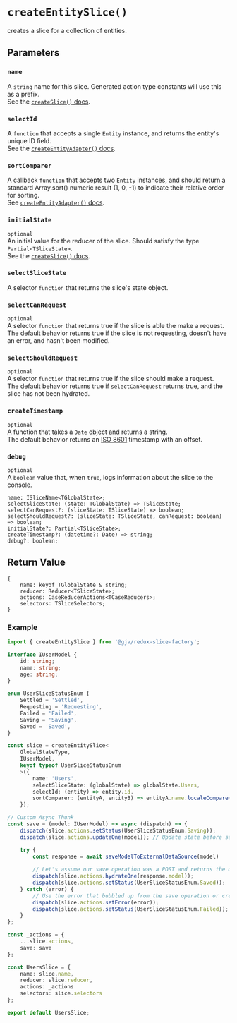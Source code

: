 # `createEntitySlice()`
creates a slice for a collection of entities.

## Parameters

### `name`
A `string` name for this slice. Generated action type constants will use this as a prefix. <br>
See the [`createSlice()` docs](https://redux-toolkit.js.org/api/createSlice#name).

### `selectId`
A `function` that accepts a single `Entity` instance, and returns the entity's unique ID field. <br>
See the [`createEntityAdapter()` docs](https://redux-toolkit.js.org/api/createEntityAdapter#selectid).

### `sortComparer`
A callback `function` that accepts two `Entity` instances, and should return a standard Array.sort() numeric result (1, 0, -1) to indicate their relative order for sorting. <br>
See [`createEntityAdapter()` docs](https://redux-toolkit.js.org/api/createEntityAdapter#sortcomparer).

### `initialState`
`optional` <br>
An initial value for the reducer of the slice. Should satisfy the type `Partial<TSliceState>`. <br>
See the [`createSlice()` docs](https://redux-toolkit.js.org/api/createSlice#initialstate).

### `selectSliceState`
A selector `function` that returns the slice's state object.

### `selectCanRequest`
`optional` <br>
A selector `function` that returns true if the slice is able the make a request. <br>
The default behavior returns true if the slice is not requesting, doesn't have an error, and hasn't been modified.

### `selectShouldRequest`
`optional` <br>
A selector `function` that returns true if the slice should make a request. <br>
The default behavior returns true if `selectCanRequest` returns true, and the slice has not been hydrated.

### `createTimestamp`
`optional` <br>
A function that takes a `Date` object and returns a string. <br>
The default behavior returns an [ISO 8601](https://en.wikipedia.org/wiki/ISO_8601) timestamp with an offset.

### `debug`
`optional` <br>
A `boolean` value that, when `true`, logs information about the slice to the console.


    name: ISliceName<TGlobalState>;
    selectSliceState: (state: TGlobalState) => TSliceState;
    selectCanRequest?: (sliceState: TSliceState) => boolean;
    selectShouldRequest?: (sliceState: TSliceState, canRequest: boolean) => boolean;
    initialState?: Partial<TSliceState>;
    createTimestamp?: (datetime?: Date) => string;
    debug?: boolean;

## Return Value
```
{
    name: keyof TGlobalState & string;
    reducer: Reducer<TSliceState>;
    actions: CaseReducerActions<TCaseReducers>;
    selectors: TSliceSelectors;
}
```

### Example

```typescript
import { createEntitySlice } from '@gjv/redux-slice-factory';

interface IUserModel {
    id: string;
    name: string;
    age: string;
}

enum UserSliceStatusEnum {
    Settled = 'Settled',
    Requesting = 'Requesting',
    Failed = 'Failed',
    Saving = 'Saving',
    Saved = 'Saved',
}

const slice = createEntitySlice<
    GlobalStateType,
    IUserModel,
    keyof typeof UserSliceStatusEnum
    >({
        name: 'Users',
        selectSliceState: (globalState) => globalState.Users,
        selectId: (entity) => entity.id,
        sortComparer: (entityA, entityB) => entityA.name.localeCompare(entityB.name)
    });

// Custom Async Thunk
const save = (model: IUserModel) => async (dispatch) => {
    dispatch(slice.actions.setStatus(UserSliceStatusEnum.Saving));
    dispatch(slice.actions.updateOne(model)); // Update state before save request if necessary

    try {
        const response = await saveModelToExternalDataSource(model)
        
        // Let's assume our save operation was a POST and returns the model we just saved
        dispatch(slice.actions.hydrateOne(response.model));
        dispatch(slice.actions.setStatus(UserSliceStatusEnum.Saved));
    } catch (error) {
        // Use the error that bubbled up from the save operation or create your own Error object
        dispatch(slice.actions.setError(error));
        dispatch(slice.actions.setStatus(UserSliceStatusEnum.Failed));
    }
};

const _actions = {
    ...slice.actions,
    save: save
};

const UsersSlice = {
    name: slice.name,
    reducer: slice.reducer,
    actions: _actions
    selectors: slice.selectors
};

export default UsersSlice;
```
